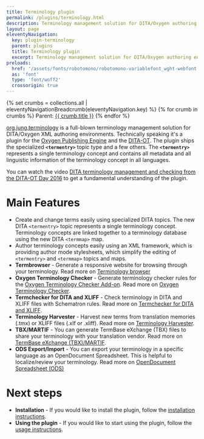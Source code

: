 ```yaml
---
title: Terminology plugin
permalink: /plugins/terminology.html
description: Terminology management solution for DITA/Oxygen authoring environments
layout: page
eleventyNavigation:
  key: plugin-terminology
  parent: plugins
  title: Terminology plugin
  excerpt: Terminology management solution for DITA/Oxygen authoring environments
preloads:
  href: '/assets/fonts/robotomono/robotomono-variablefont_wght-webfont.woff2'
  as: 'font'
  type: 'font/woff2'
  crossorigin: true
---
```


{% set crumbs = collections.all | eleventyNavigationBreadcrumb(eleventyNavigation.key) %}
{% for crumb in crumbs %}
Parent: <a class="crumb" href="{{ crumb.url | url }}">{{ crumb.title }}</a>
{% endfor %}

[org.jung.terminology](https://github.com/stefan-jung/org.jung.terminology) is a full-blown terminology management solution for DITA/Oxygen XML authoring environments. Technically speaking it's a plugin for the [Oxygen Publishing Engine](https://www.oxygenxml.com/publishing_engine.html) and the [DITA-OT](http://dita-ot.github.io/). The plugin ships the specialized **`<termentry>`** topic type and a few others. The **`<termentry>`** represents a single terminology concept and contains all metadata and all linguistic information of the terminology concept in all languages.

You can watch the video [DITA terminology management and checking from the DITA-OT Day 2016](https://www.youtube.com/watch?v=WpRsOONVzvE) to get a fundamental understanding of the plugin.


Main Features
=============

* Create and change terms easily using specialized DITA topics. The new DITA `<termentry>` topic represents a single terminology concept. Terminology concepts are linked together to a terminology database using the new DITA `<termmap>` map.
* Author terminology concepts easily using an <oXygen/> XML framework, which is providing author mode stylesheets, which simplify the editing of `<termentry>` and `<termmap>` topics and maps.
* **Termbrowser** - Generate a responsive website for browsing through your terminology. Read more on [Terminology browser](/plugins/termbrowser.html)
* **Oxygen Terminology Checker** - Generate terminology checker rules for the [Oxygen Terminology Checker Add-on](https://www.oxygenxml.com/doc/versions/26.1/ug-editor/topics/terminology-checker-addon.html). Read more on [Oxygen Terminology Checker](/plugins/terminology-oxygen-terminology-checker.html). 
* **Termchecker for DITA and XLIFF** - Check terminology in DITA and XLIFF files with Schematron rules. Read more on [Termchecker for DITA and XLIFF](/plugins/terminology-checker-dita-xliff.html).
* **Terminology Harvester** - Harvest new terms from translation memories (.tmx) or XLIFF files (.xlf or .xliff). Read more on [Terminology Harvester](/plugins/terminology-harvester.html).
* **TBX/MARTIF** - You can generate TermBase eXchange (TBX) files to share your terminology with your translation vendor. Read more on [TermBase eXchange (TBX)/MARTIF](/plugins/terminology-tbx.html).
* **ODS Export/Import** - You can export your terminology in a specific language as an OpenDocument Spreadsheet. This is helpful to localize/review your terminology. Read more on [OpenDocument Spreadsheet (ODS)](/plugins/terminology-ods.html)

Next steps
==========

* **Installation** - If you would like to install the plugin, follow the [installation instructions](/plugins/terminology-installation.html).
* **Using the plugin** - If you would like to start using the plugin, follow the [usage instructions](/plugins/terminology-usage.html).